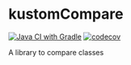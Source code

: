 # kustomCompare
[![Java CI with Gradle](https://github.com/abaddon/kustomCompare/actions/workflows/gradle.yml/badge.svg)](https://github.com/abaddon/kustomCompare/actions/workflows/gradle.yml)
[![codecov](https://codecov.io/gh/abaddon/kustomCompare/branch/main/graph/badge.svg?token=N24T6BXQB8)](https://codecov.io/gh/abaddon/kustomCompare)

A library to compare classes